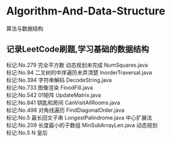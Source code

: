 # Algorithm-And-Data-Structure

算法与数据结构

## 记录LeetCode刷题,学习基础的数据结构

标记:No.279 完全平方数 动态规划未完成 NumSquares.java  
标记:No.94 二叉树的中序遍历未弄清楚  InorderTraversal.java  
标记:No.394 字符串解码  DecodeString.java  
标记:No.733 图像渲染 FloodFill.java  
标记:No.542 01矩阵 UpdateMatrix.java  
标记:No.841 钥匙和房间 CanVisitAllRooms.java  
标记:No.498 对角线遍历 FindDiagonalOrder.java  
标记:No.5 最长回文子串 LongestPalindrome.java 中心扩展法  
标记:No.209 长度最小的子数组 MinSubArrayLen.java 动态规划  
标记:No.5 N 皇后  